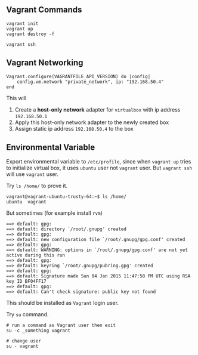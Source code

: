 

## Vagrant Commands

	vagrant init
	vagrant up
	vagrant destroy -f
	
	vagrant ssh

## Vagrant Networking

	Vagrant.configure(VAGRANTFILE_API_VERSION) do |config|
		config.vm.network "private_network", ip: "192.168.50.4"
	end

This will 

1. Create a **host-only network** adapter for `virtualbox` with ip address `192.168.50.1`
2. Apply this host-only network adapter to the newly created box
3. Assign static ip address `192.168.50.4` to the box


## Environmental Variable

Export environmental variable to `/etc/profile`, since when `vagrant up` tries to initialize virtual
box, it uses `ubuntu` user not `vagrant` user. But `vagrant ssh` will use `vagrant` user.

Try `ls /home/` to prove it.

	vagrant@vagrant-ubuntu-trusty-64:~$ ls /home/
	ubuntu  vagrant

But sometimes (for example install `rvm`)

	==> default: gpg:
	==> default: directory `/root/.gnupg' created
	==> default: gpg:
	==> default: new configuration file `/root/.gnupg/gpg.conf' created
	==> default: gpg:
	==> default: WARNING: options in `/root/.gnupg/gpg.conf' are not yet active during this run
	==> default: gpg:
	==> default: keyring `/root/.gnupg/pubring.gpg' created
	==> default: gpg:
	==> default: Signature made Sun 04 Jan 2015 11:47:58 PM UTC using RSA key ID BF04FF17
	==> default: gpg:
	==> default: Can't check signature: public key not found
	
This should be installed as `Vagrant` login user.

Try `su` command.

	# run a command as Vagrant user then exit
	su -c _something vagrant
	
	# change user
	su - vagrant